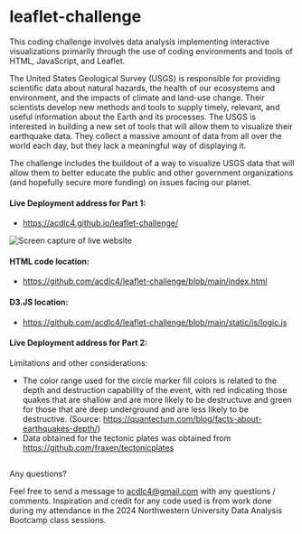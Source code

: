 # leaflet-challenge

This coding challenge involves data analysis implementing interactive visualizations primarily through the use of coding environments and tools of HTML, JavaScript, and Leaflet.

The United States Geological Survey (USGS) is responsible for providing scientific data about natural hazards, the health of our ecosystems and environment, and the impacts of climate and land-use change. Their scientists develop new methods and tools to supply timely, relevant, and useful information about the Earth and its processes. The USGS is interested in building a new set of tools that will allow them to visualize their earthquake data. They collect a massive amount of data from all over the world each day, but they lack a meaningful way of displaying it.

The challenge includes the buildout of a way to visualize USGS data that will allow them to better educate the public and other government organizations (and hopefully secure more funding) on issues facing our planet.

#### Live Deployment address for Part 1:
- https://acdlc4.github.io/leaflet-challenge/

![Screen capture of live website](https://github.com/acdlc4/leaflet-challenge/blob/main/static/images/PageDeployment.png)

#### HTML code location:
- https://github.com/acdlc4/leaflet-challenge/blob/main/index.html

#### D3.JS location:
- https://github.com/acdlc4/leaflet-challenge/blob/main/static/js/logic.js

#### Live Deployment address for Part 2:

Limitations and other considerations:
- The color range used for the circle marker fill colors is related to the depth and destruction capability of the event, with red indicating those quakes that are shallow and are more likely to be destructuve and green for those that are deep underground and are less likely to be destructive. (Source: https://quantectum.com/blog/facts-about-earthquakes-depth/)
- Data obtained for the tectonic plates was obtained from https://github.com/fraxen/tectonicplates

##
Any questions?

Feel free to send a message to acdlc4@gmail.com with any questions / comments. Inspiration and credit for any code used is from work done during my attendance in the 2024 Northwestern University Data Analysis Bootcamp class sessions.

